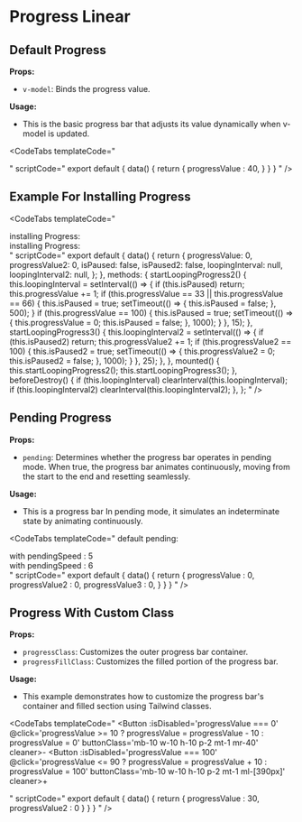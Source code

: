 # Progress Linear

## Default Progress

**Props:**

- `v-model`: Binds the progress value.

**Usage:**

- This is the basic progress bar that adjusts its value dynamically when v-model is updated.

<CodeTabs
  templateCode="
<div class='flex flex-col items-center justify-center'>
  <ProgressLinear v-model='progressValue'/>
</div>
"
scriptCode="
export default {
data() {
    return {
      progressValue : 40,
    }
  }
}
"
/>

## Example For Installing Progress

<CodeTabs
  templateCode="
<div class='flex flex-col items-center'>
  <span class='mb-3 text-sm font-medium'>installing Progress:</span>
  <ProgressLinear v-model='progressValue' />
</div>
<div class='flex flex-col items-center'>
  <span class='mb-3 text-sm font-medium'>installing Progress:</span>
  <ProgressLinear v-model='progressValue2' />
</div>
"
  scriptCode="
export default {
  data() {
    return {
      progressValue: 0,
      progressValue2: 0,
      isPaused: false,
      isPaused2: false,
      loopingInterval: null,
      loopingInterval2: null,
    };
  },
  methods: {
    startLoopingProgress2() {
      this.loopingInterval = setInterval(() => {
        if (this.isPaused) return;
        this.progressValue += 1;
        if (this.progressValue == 33 || this.progressValue == 66) {
          this.isPaused = true;
          setTimeout(() => {
            this.isPaused = false;
          }, 500);
        }
        if (this.progressValue == 100) {
          this.isPaused = true;
          setTimeout(() => {
            this.progressValue = 0;
            this.isPaused = false;
          }, 1000);
        }
      }, 15);
    },
    startLoopingProgress3() {
      this.loopingInterval2 = setInterval(() => {
        if (this.isPaused2) return;
        this.progressValue2 += 1;
        if (this.progressValue2 == 100) {
          this.isPaused2 = true;
          setTimeout(() => {
            this.progressValue2 = 0;
            this.isPaused2 = false;
          }, 1000);
        }
      }, 25);
    },
  },
  mounted() {
    this.startLoopingProgress2();
    this.startLoopingProgress3();
  },
  beforeDestroy() {
    if (this.loopingInterval) clearInterval(this.loopingInterval);
    if (this.loopingInterval2) clearInterval(this.loopingInterval2);
  },
};
"
/>

## Pending Progress

**Props:**

- `pending`: Determines whether the progress bar operates in pending mode. When true, the progress bar animates continuously, moving from the start to the end and resetting seamlessly.

**Usage:**

- This is a progress bar In pending mode, it simulates an indeterminate state by animating continuously.

<CodeTabs
  templateCode="
<span class='mb-3 text-sm font-medium'>default pending:</span>
<div class='mb-5'><ProgressLinear v-model='progressValue' :pending='true'/></div>
<span class='mb-3 text-sm font-medium'>with pendingSpeed : 5</span>
<div class='mb-5'><ProgressLinear v-model='progressValue2' :pendingSpeed='5' :pending='true'/></div>
<span class='mb-3 text-sm font-medium'>with pendingSpeed : 6</span>
<div class='mb-5'><ProgressLinear v-model='progressValue3' :pendingSpeed='6' :pending='true'/></div>
"
scriptCode="
export default {
data() {
    return {
      progressValue : 0,
      progressValue2 : 0,
      progressValue3 : 0,
    }
  }
}
"
/>

## Progress With Custom Class

**Props:**

- `progressClass`: Customizes the outer progress bar container.
- `progressFillClass`: Customizes the filled portion of the progress bar.

**Usage:**

- This example demonstrates how to customize the progress bar's container and filled section using Tailwind classes.

<CodeTabs
  templateCode="
<Button :isDisabled='progressValue === 0' @click='progressValue >= 10 ? progressValue = progressValue - 10 : progressValue = 0' buttonClass='mb-10 w-10 h-10 p-2 mt-1 mr-40' cleaner>-</Button>
<Button :isDisabled='progressValue === 100' @click='progressValue <= 90 ? progressValue = progressValue + 10 : progressValue = 100' buttonClass='mb-10 w-10 h-10 p-2 mt-1 ml-[390px]' cleaner>+</Button>
<ProgressLinear v-model='progressValue' progressClass='ml-40 w-80 bg-indigo-200' progressFillClass='bg-indigo-700 transition-all duration-300'/>
<div class='mt-16'>
  <ProgressLinear v-model='progressValue2' :pending='true' progressClass='ml-40 w-80 bg-indigo-200' progressFillClass='bg-indigo-700 transition-all duration-300'/>
</div>
"
scriptCode="
export default {
data() {
    return {
      progressValue : 30,
      progressValue2 : 0
    }
  }
}
"
/>
